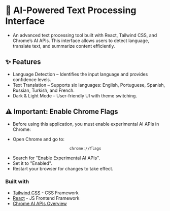 # 🚀 AI-Powered Text Processing Interface

- An advanced text processing tool built with React, Tailwind CSS, and Chrome’s AI APIs. This interface allows users to detect language, translate text, and summarize content efficiently.

## ✨ Features

- Language Detection – Identifies the input language and provides confidence levels.
- Text Translation – Supports six languages: English, Portuguese, Spanish, Russian, Turkish, and French.
- Dark & Light Mode – User-friendly UI with theme switching.

## ⚠️ Important: Enable Chrome Flags
- Before using this application, you must enable experimental AI APIs in Chrome:

- Open Chrome and go to:
  
<p align="center">
  <code>chrome://flags</code>
</p>

- Search for "Enable Experimental AI APIs".
- Set it to "Enabled".
- Restart your browser for changes to take effect.

### Built with

- [Tailwind CSS](https://tailwindcss.com) - CSS Framework
- [React](https://reactjs.org/) - JS Frontend Framework
- [Chrome AI APIs Overview](https://developer.chrome.com/docs/ai/)
